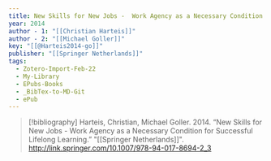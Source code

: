 ```yaml
---
title: New Skills for New Jobs -  Work Agency as a Necessary Condition for Successful Lifelong Learning
year: 2014
author - 1: "[[Christian Harteis]]"
author - 2: "[[Michael Goller]]"
key: "[[@Harteis2014-go]]"
publisher: "[[Springer Netherlands]]"
tags:
  - Zotero-Import-Feb-22
  - My-Library
  - EPubs-Books
  - _BibTex-to-MD-Git
  - ePub
---
```


> [!bibliography]
> Harteis, Christian, Michael Goller. 2014. “New Skills for New Jobs -  Work Agency as a Necessary Condition for Successful Lifelong Learning.” "[[Springer Netherlands]]". http://link.springer.com/10.1007/978-94-017-8694-2_3
